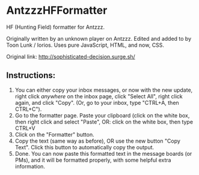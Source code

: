 # AntzzzHFFormatter
HF (Hunting Field) formatter for Antzzz.

Originally written by an unknown player on Antzzz. Edited and added to by Toon Lunk / Iorios. Uses pure JavaScript, HTML, and now, CSS.

Original link: http://sophisticated-decision.surge.sh/

## Instructions:
1. You can either copy your inbox messages, or now with the new update, right click *anywhere* on the inbox page, click "Select All", right click again, and click "Copy". (Or, go to your inbox, type "CTRL+A, then CTRL+C").
2. Go to the formatter page. Paste your clipboard (click on the white box, then right click and select "Paste", OR: click on the white box, then type CTRL+V
3. Click on the "Formatter" button.
4. Copy the text (same way as before), OR use the new button "Copy Text". Click this button to automatically copy the output.
5. Done. You can now paste this formatted text in the message boards (or PMs), and it will be formatted properly, with some helpful extra information.
